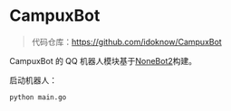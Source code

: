 # CampuxBot

> 代码仓库：https://github.com/idoknow/CampuxBot

CampuxBot 的 QQ 机器人模块基于[NoneBot2](https://nonebot.dev/)构建。

启动机器人：

```bash
python main.go
```